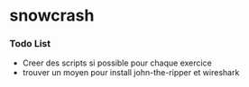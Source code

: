 # snowcrash

### Todo List
- Creer des scripts si possible pour chaque exercice
- trouver un moyen pour install john-the-ripper et wireshark
